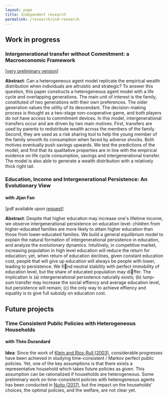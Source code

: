 ```yaml
---
layout: page
title: Independent research
permalink: /research/ind-research
---
```


<h2> Work in progress </h2>
<h3> Intergenerational transfer without Commitment: a Macroeconomic Framework </h3>

[<a href="/ext-files/pdfs/intergenationalTransferLhuillier2017.pdf" target = "blank">very preliminary version</a>]

**Abstract**: Can a heterogeneous agent model replicate the empirical wealth distribution when individuals are altruistic and strategic? To answer this question, this paper constructs a heterogeneous agent model with a life cycle and overlapping generations. The main unit of interest is the family, constituted of two generations with their own preferences. The older generation values the utility of its descendant. The decision-making process is thought as a two-stage non-cooperative game, and both players do not have access to commitment devices. In this model, intergenerational transfers occur and are driven by two main motives. First, transfers are used by parents to redistribute wealth across the members of the family. Second, they are used as a risk sharing tool to help the young member of the family smooth its consumption when faced by adverse shocks. Both motives eventually push savings upwards. We test the predictions of the model, and find that its qualitative properties are in line with the empirical evidence on life cycle consumption, savings and intergenerational transfer. The model is also able to generate a wealth distribution with a relatively thick right tail.

<h3> Education, Income and Intergenerational Persistence: An Evolutionary View </h3>
<h4> with Jijan Fan </h4>

[pdf available upon <a href="mailto:{{ site.email }}">request</a>]

**Abstract**: Despite that higher education may increase one's lifetime income, we observe intergenerational
persistence on education level: children from higher-educated families are more likely to
attain higher education than those from lower-educated families. We build a general equilibrium
model to explain the natural formation of intergenerational persistence in education, and analyze
the evolutionary dynamics. Intuitively, in competitive market, increasing population in
high level education will reduce the return for education; yet, when return of education declines,
given constant education cost, people that will give up education will always be people with
lower, leading to persistence. We find neutral stability with perfect immobility of education
level, but the share of educated population may differ. The implication is (a) intergenerational
persistence naturally exists; (b) lump-sum transfer may increase the social effiency and average
education level, but persistence will remain; (c) the only way to achieve effiency and equality is to give full subsidy
on education cost.

<h2> Future projects </h2>
<h3> Time Consistent Public Policies with Heterogeneous Households </h3>
<h4> with Théo Durandard </h4>

**Idea**: Since the work of <a href="http://onlinelibrary.wiley.com/doi/10.1111/1468-2354.t01-1-00107/abstract" target = "blank"> Klein and Rìos-Rull (2003)</a>, considerable progresses have been achieved in studying time-consistent / Markov perfect public policies. Yet, one of the key assumptions is that there exists a representative household which takes future policies as given. This assumption can be rationalized if households are heterogeneous. Some preliminary work on time-consistent policies with heterogeneous agents has been conducted in <a href="https://b06b5b97-a-62cb3a1a-s-sites.googlegroups.com/site/galonunobarrau/OSPMFG.pdf?attachauth=ANoY7cqMZKGXNdm0CidG0Uxa5oT5tjKkkivHqBKkW2KpL5rs6JrasILBnYXP5ZYhZGSIFg3zQuWaraMgIRe85A-FumhcXJgPTYoBJGTPPWRvXwe8OelsiUkkDnBQ8PLepSZ-XePo5pqBTpWmt_dLaysbM_Enm_CPdAzQCvIwiCrmoKFDbWXsrir5DG0rEbdmg8SrPoBwsrHik1JYbSOdK_vKwPxcu8b-5A%3D%3D&attredirects=0" target = "blank">Nuño (2017)</a>, but the impact on the households' choices, the optimal policies, and the welfare, are not clear yet.
